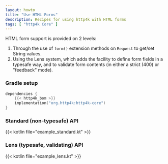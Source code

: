 ```yaml
---
layout: howto
title: "Use HTML Forms"
description: Recipes for using http4k with HTML forms
tags: [ "http4k Core" ]
---
```


HTML form support is provided on 2 levels:

1. Through the use of `form()` extension methods on `Request` to get/set String values.
1. Using the Lens system, which adds the facility to define form fields in a typesafe way, and to validate form contents (in either a strict (400) or "feedback" mode).

### Gradle setup

```kotlin
dependencies {
    {{< http4k_bom >}}
    implementation("org.http4k:http4k-core")
}
```

### Standard (non-typesafe) API 

{{< kotlin file="example_standard.kt" >}}

### Lens (typesafe, validating) API 

{{< kotlin file="example_lens.kt" >}}

